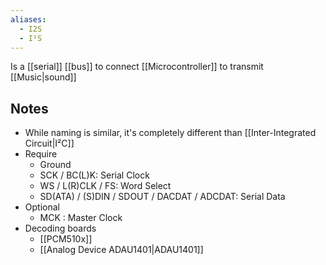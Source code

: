 ```yaml
---
aliases:
  - I2S
  - I²S
---
```

Is a [[serial]] [[bus]] to connect [[Microcontroller]] to transmit [[Music|sound]]
## Notes
- While naming is similar, it's completely different than [[Inter-Integrated Circuit|I²C]]
- Require
	- Ground
	- SCK / BC(L)K: Serial Clock
	- WS / L(R)CLK / FS: Word Select
	- SD(ATA) / (S)DIN / SDOUT / DACDAT / ADCDAT: Serial Data
- Optional
	- MCK : Master Clock
- Decoding boards
	- [[PCM510x]]
	- [[Analog Device ADAU1401|ADAU1401]]
